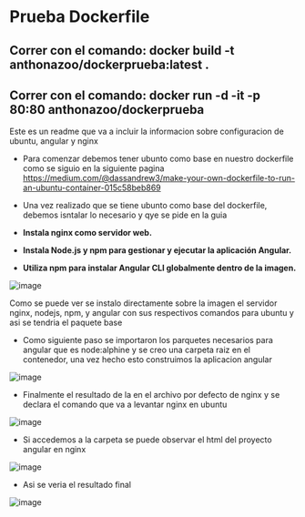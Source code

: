 # Prueba Dockerfile

## Correr con el comando: docker build -t anthonazoo/dockerprueba:latest . 
## Correr con el comando: docker run -d -it -p 80:80 anthonazoo/dockerprueba  


Este es un readme que va a incluir la informacion sobre configuracion de ubuntu, angular y nginx

* Para comenzar debemos tener ubunto como base en nuestro dockerfile como se siguio en la siguiente pagina https://medium.com/@dassandrew3/make-your-own-dockerfile-to-run-an-ubuntu-container-015c58beb869

* Una vez realizado que se tiene ubunto como base del dockerfile, debemos isntalar lo necesario y qye se pide en la guia
* **Instala nginx como servidor web.**
* **Instala Node.js y npm para gestionar y ejecutar la aplicación Angular.**
* **Utiliza npm para instalar Angular CLI globalmente dentro de la imagen.**

![image](https://github.com/Anthonazo/pruebaDockerfile/assets/118082256/cb70c49b-0cd7-4859-835b-09f8ecd0d74f)

Como se puede ver se instalo directamente sobre la imagen el servidor nginx, nodejs, npm, y angular con sus respectivos comandos para ubuntu y asi se tendria el paquete base

* Como siguiente paso se importaron los parquetes necesarios para angular que es node:alphine y se creo una carpeta raiz en el contenedor, una vez hecho esto construimos la aplicacion angular

![image](https://github.com/Anthonazo/pruebaDockerfile/assets/118082256/e48b5262-ff8f-4d52-ac7c-ffe093688303)

 * Finalmente el resultado de la  en el archivo por defecto de nginx y se declara el comando que va a levantar nginx en ubuntu

![image](https://github.com/Anthonazo/pruebaDockerfile/assets/118082256/b73bf81f-76d3-4c4c-a1a5-2ec46d1e7717)

* Si accedemos a la carpeta se puede observar el html del proyecto angular en nginx

![image](https://github.com/Anthonazo/pruebaDockerfile/assets/118082256/ec34a211-4377-46cb-8a65-abb23a8fa5da)

* Asi se veria el resultado final

![image](https://github.com/Anthonazo/pruebaDockerfile/assets/118082256/f88adecf-712f-452f-982e-7127409a6d3a)


